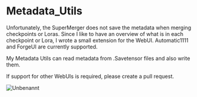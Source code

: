 # Metadata_Utils
Unfortunately, the SuperMerger does not save the metadata when merging checkpoints or Loras. Since I like to have an overview of what is in each checkpoint or Lora, I wrote a small extension for the WebUI. Automatic1111 and ForgeUI are currently supported.

My Metadata Utils can read metadata from .Savetensor files and also write them.

If support for other WebUIs is required, please create a pull request.

![Unbenannt](https://github.com/Tzigo/Metadata_Utils/assets/170231895/fc2634cd-8ac7-4233-86d7-7e3dca7a9414)

